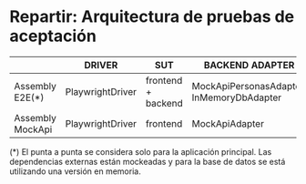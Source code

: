 # Repartir: Arquitectura de pruebas de aceptación

|                   | **DRIVER**        | **SUT**                                       | **BACKEND ADAPTER**                           |
|-------------------|-------------------|-----------------------------------------------|-----------------------------------------------|
| Assembly E2E(*)   | PlaywrightDriver  | frontend + backend                            | MockApiPersonasAdapter, InMemoryDbAdapter     |
| Assembly MockApi  | PlaywrightDriver  | frontend                                      | MockApiAdapter                                |

(*) El punta a punta se considera solo para la aplicación principal. Las dependencias externas están mockeadas y para la base de datos se está utilizando una versión en memoria.